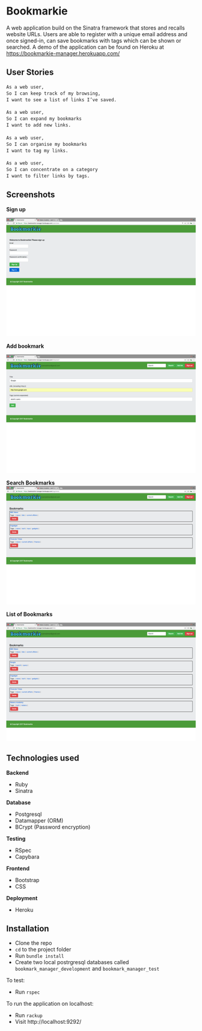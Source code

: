 # Bookmarkie
A web application build on the Sinatra framework that stores and recalls website URLs. Users are able to register with a unique email address and once signed-in, can save bookmarks with tags which can be shown or searched. A demo of the application can be found on Heroku at https://bookmarkie-manager.herokuapp.com/

## User Stories

```sh
As a web user,
So I can keep track of my browsing,
I want to see a list of links I’ve saved.

As a web user,
So I can expand my bookmarks
I want to add new links.

As a web user,
So I can organise my bookmarks
I want to tag my links.

As a web user,
So I can concentrate on a category
I want to filter links by tags.
```

## Screenshots
**Sign up**

![home](https://github.com/joemaidman/bookmark_manager/blob/master/screenshots/signup.png)

**Add bookmark**

![Profile](https://github.com/joemaidman/bookmark_manager/blob/master/screenshots/add.png)

**Search Bookmarks**
![peep](https://github.com/joemaidman/bookmark_manager/blob/master/screenshots/search.png)

**List of Bookmarks**

![reply](https://github.com/joemaidman/bookmark_manager/blob/master/screenshots/list.png)

## Technologies used
**Backend**
- Ruby
- Sinatra

**Database**
- Postgresql
- Datamapper (ORM)
- BCrypt (Password encryption)

**Testing**
- RSpec
- Capybara

**Frontend**
- Bootstrap
- CSS

**Deployment**
- Heroku

## Installation
- Clone the repo
- `cd` to the project folder
- Run `bundle install`
- Create two local postrgresql databases called `bookmark_manager_development` and `bookmark_manager_test`

To test:
- Run `rspec`

To run the application on localhost:
- Run `rackup`
- Visit http://localhost:9292/
